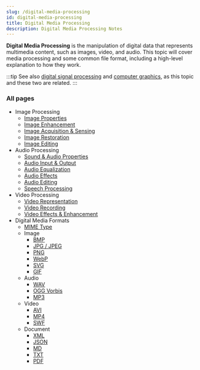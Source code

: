 ```yaml
---
slug: /digital-media-processing
id: digital-media-processing
title: Digital Media Processing
description: Digital Media Processing Notes
---
```


**Digital Media Processing** is the manipulation of digital data that represents multimedia content, such as images, video, and audio. This topic will cover media processing and some common file format, including a high-level explanation to how they work.

:::tip
See also [digital signal processing](/digital-signal-processing) and [computer graphics](/computer-graphics), as this topic and these two are related.
:::

### All pages

- Image Processing
  - [Image Properties](digital-media-processing/image-properties)
  - [Image Enhancement](digital-media-processing/image-enhancement)
  - [Image Acquisition & Sensing](digital-media-processing/image-acquisition-sensing)
  - [Image Restoration](digital-media-processing/image-restoration)
  - [Image Editing](digital-media-processing/image-editing)
- Audio Processing
  - [Sound & Audio Properties](digital-media-processing/sound-audio-properties)
  - [Audio Input & Output](digital-media-processing/audio-input-output)
  - [Audio Equalization](digital-media-processing/audio-equalization)
  - [Audio Effects](digital-media-processing/audio-effects)
  - [Audio Editing](digital-media-processing/audio-editing)
  - [Speech Processing](digital-media-processing/speech-processing)
- Video Processing
  - [Video Representation](digital-media-processing/video-representation)
  - [Video Recording](digital-media-processing/video-recording)
  - [Video Effects & Enhancement](digital-media-processing/video-effects-enhancement)
- Digital Media Formats
  - [MIME Type](digital-media-processing/mime-type)
  - Image
    - [BMP](digital-media-processing/bmp)
    - [JPG / JPEG](digital-media-processing/jpg-jpeg)
    - [PNG](digital-media-processing/png)
    - [WebP](digital-media-processing/webp)
    - [SVG](digital-media-processing/svg)
    - [GIF](digital-media-processing/gif)
  - Audio
    - [WAV](digital-media-processing/wav)
    - [OGG Vorbis](digital-media-processing/ogg-vorbis)
    - [MP3](digital-media-processing/mp3)
  - Video
    - [AVI](digital-media-processing/avi)
    - [MP4](digital-media-processing/mp4)
    - [SWF](digital-media-processing/swf)
  - Document
    - [XML](digital-media-processing/xml)
    - [JSON](digital-media-processing/json)
    - [MD](digital-media-processing/md)
    - [TXT](digital-media-processing/txt)
    - [PDF](digital-media-processing/pdf)

